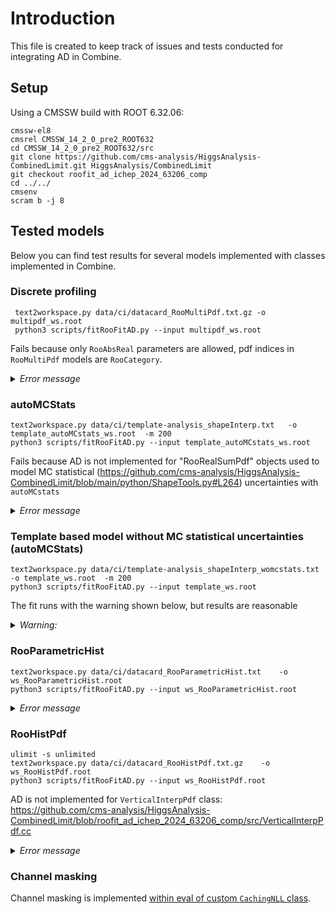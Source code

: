 # Introduction  
This file is created to keep track of issues and tests conducted for integrating AD in Combine. 
## Setup

Using a CMSSW build with ROOT 6.32.06: 

```
cmssw-el8 
cmsrel CMSSW_14_2_0_pre2_ROOT632
cd CMSSW_14_2_0_pre2_ROOT632/src
git clone https://github.com/cms-analysis/HiggsAnalysis-CombinedLimit.git HiggsAnalysis/CombinedLimit
git checkout roofit_ad_ichep_2024_63206_comp
cd ../../
cmsenv
scram b -j 8
```
## Tested models
Below you can find test results for several models implemented with classes implemented in Combine. 

### Discrete profiling 

```
 text2workspace.py data/ci/datacard_RooMultiPdf.txt.gz -o multipdf_ws.root
 python3 scripts/fitRooFitAD.py --input multipdf_ws.root
```
Fails because only `RooAbsReal` parameters are allowed, pdf indices in `RooMultiPdf` models are `RooCategory`. 
<details>
  <summary><i>Error message</i></summary>
 
```bash
  RooAbsReal* RooAbsPdf::createNLL(RooAbsData& data, const RooLinkedList& cmdArgs) =>
    runtime_error: In creation of function nll_func_wrapper wrapper: input param expected to be of type RooAbsReal.
```

</details>

### autoMCStats 

```
text2workspace.py data/ci/template-analysis_shapeInterp.txt   -o template_autoMCstats_ws.root  -m 200
python3 scripts/fitRooFitAD.py --input template_autoMCstats_ws.root
```
Fails because AD is not implemented for "RooRealSumPdf" objects used to model MC statistical (https://github.com/cms-analysis/HiggsAnalysis-CombinedLimit/blob/main/python/ShapeTools.py#L264) uncertainties with `autoMCstats` 
<details>
  <summary><i>Error message</i></summary>
 
```bash
[#0] ERROR:Minimization -- An analytical integral function for class "RooRealSumPdf" has not yet been implemented.
Traceback (most recent call last):
  File "/afs/cern.ch/work/a/anigamov/CMSSW_14_2_ROOT632_X_2024-10-06-2300/src/HiggsAnalysis/CombinedLimit/scripts/fitRooFitAD.py", line 29, in <module>
    nll = pdf.createNLL(data, Constrain=constrain, GlobalObservables=global_observables, EvalBackend="codegen")
  File "/cvmfs/cms-ib.cern.ch/sw/x86_64/nweek-02858/el8_amd64_gcc12/lcg/root/6.32.06-f59fcaa47c786e7268e714e7e477ee41/lib/ROOT/_pythonization/_roofit/_rooabspdf.py", line 116, in createNLL
    return self._createNLL["RooLinkedList const&"](args[0], _pack_cmd_args(*args[1:], **kwargs))
cppyy.gbl.std.runtime_error: Could not find "createNLL<RooLinkedList const&>" (set cppyy.set_debug() for C++ errors):
  RooAbsReal* RooAbsPdf::createNLL(RooAbsData& data, const RooLinkedList& cmdArgs) =>
    runtime_error: An analytical integral function for class "RooRealSumPdf" has not yet been implemented.
```
</details>
 
### Template based model without MC statistical uncertainties (autoMCStats)  

```
text2workspace.py data/ci/template-analysis_shapeInterp_womcstats.txt   -o template_ws.root  -m 200
python3 scripts/fitRooFitAD.py --input template_ws.root
```
The fit runs with the warning shown below, but results are reasonable
<details>
  <summary><i>Warning:</i></summary>
 
```bash
In module 'RooFitCore':
/cvmfs/cms-ib.cern.ch/sw/x86_64/nweek-02858/el8_amd64_gcc12/lcg/root/6.32.06-f59fcaa47c786e7268e714e7e477ee41/include/RooFit/Detail/MathFuncs.h:365:45: warning: function 'LnGamma' was not differentiated because clad failed to differentiate it and no suitable overload
      was found in namespace 'custom_derivatives'
      return pdf - weight * std::log(pdf) + TMath::LnGamma(weight + 1);
                                            ^
/cvmfs/cms-ib.cern.ch/sw/x86_64/nweek-02858/el8_amd64_gcc12/lcg/root/6.32.06-f59fcaa47c786e7268e714e7e477ee41/include/RooFit/Detail/MathFuncs.h:365:45: note: falling back to numerical differentiation for 'LnGamma' since no suitable overload was found and clad
      could not derive it; to disable this feature, compile your programs with -DCLAD_NO_NUM_DIFF
```

</details>

### RooParametricHist 

```
text2workspace.py data/ci/datacard_RooParametricHist.txt    -o ws_RooParametricHist.root
python3 scripts/fitRooFitAD.py --input ws_RooParametricHist.root
```

<details>
  <summary><i>Error message</i></summary>
 
```bash
[#0] ERROR:InputArguments -- RooHistPdf::weight(shapeBkg_tqq_muonCRfail2016) ERROR: Code Squashing currently only supports uniformly binned cases.
....
                                  ^
[#0] ERROR:InputArguments -- Function roo_func_wrapper_0 could not be compiled. See above for details.
Traceback (most recent call last):
  File "/afs/cern.ch/work/a/anigamov/CMSSW_14_2_ROOT632_X_2024-10-06-2300/src/HiggsAnalysis/CombinedLimit/scripts/fitRooFitAD.py", line 29, in <module>
    nll = pdf.createNLL(data, Constrain=constrain, GlobalObservables=global_observables, EvalBackend="codegen")
  File "/cvmfs/cms-ib.cern.ch/sw/x86_64/nweek-02858/el8_amd64_gcc12/lcg/root/6.32.06-f59fcaa47c786e7268e714e7e477ee41/lib/ROOT/_pythonization/_roofit/_rooabspdf.py", line 116, in createNLL
    return self._createNLL["RooLinkedList const&"](args[0], _pack_cmd_args(*args[1:], **kwargs))
cppyy.gbl.std.runtime_error: Could not find "createNLL<RooLinkedList const&>" (set cppyy.set_debug() for C++ errors):
  RooAbsReal* RooAbsPdf::createNLL(RooAbsData& data, const RooLinkedList& cmdArgs) =>
    runtime_error: Function roo_func_wrapper_0 could not be compiled. See above for details.
```

</details>
 
### RooHistPdf

```
ulimit -s unlimited
text2workspace.py data/ci/datacard_RooHistPdf.txt.gz    -o ws_RooHistPdf.root
python3 scripts/fitRooFitAD.py --input ws_RooHistPdf.root
```
AD is not implemented for `VerticalInterpPdf` class: https://github.com/cms-analysis/HiggsAnalysis-CombinedLimit/blob/roofit_ad_ichep_2024_63206_comp/src/VerticalInterpPdf.cc 
<details>
  <summary><i>Error message</i></summary>
 
```bash
[#0] ERROR:Minimization -- An analytical integral function for class "VerticalInterpPdf" has not yet been implemented.
Traceback (most recent call last):
  File "/afs/cern.ch/work/a/anigamov/CMSSW_14_2_ROOT632_X_2024-10-06-2300/src/HiggsAnalysis/CombinedLimit/scripts/fitRooFitAD.py", line 29, in <module>
    nll = pdf.createNLL(data, Constrain=constrain, GlobalObservables=global_observables, EvalBackend="codegen")
  File "/cvmfs/cms-ib.cern.ch/sw/x86_64/nweek-02858/el8_amd64_gcc12/lcg/root/6.32.06-f59fcaa47c786e7268e714e7e477ee41/lib/ROOT/_pythonization/_roofit/_rooabspdf.py", line 116, in createNLL
    return self._createNLL["RooLinkedList const&"](args[0], _pack_cmd_args(*args[1:], **kwargs))
cppyy.gbl.std.runtime_error: Could not find "createNLL<RooLinkedList const&>" (set cppyy.set_debug() for C++ errors):
  RooAbsReal* RooAbsPdf::createNLL(RooAbsData& data, const RooLinkedList& cmdArgs) =>
    runtime_error: An analytical integral function for class "VerticalInterpPdf" has not yet been implemented.
```

</details>
 
### Channel masking 

Channel masking is implemented [within eval of custom `CachingNLL` class](https://github.com/cms-analysis/HiggsAnalysis-CombinedLimit/blob/main/src/CachingNLL.cc#L1078). 
